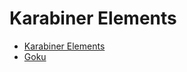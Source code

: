 # Karabiner Elements

- [Karabiner Elements](https://karabiner-elements.pqrs.org/)
- [Goku](https://github.com/yqrashawn/GokuRakuJoudo)